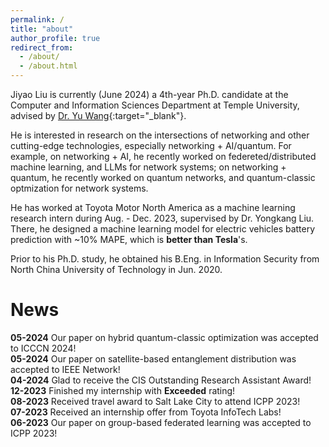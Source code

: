 ```yaml
---
permalink: /
title: "about"
author_profile: true
redirect_from: 
  - /about/
  - /about.html
---
```


Jiyao Liu is currently (June 2024) a 4th-year Ph.D. candidate at the Computer and Information Sciences Department at Temple University, advised by [Dr. Yu Wang](https://cis.temple.edu/~yu/){:target="_blank"}.  

He is interested in research on the intersections of networking and other cutting-edge technologies, especially networking + AI/quantum. For example, on networking + AI, he recently worked on federeted/distributed machine learning, and LLMs for network systems; on networking + quantum, he recently worked on quantum networks, and quantum-classic optmization for network systems.  

He has worked at Toyota Motor North America as a machine learning research intern during Aug. - Dec. 2023, supervised by Dr. Yongkang Liu. There, he designed a machine learning model for electric vehicles battery prediction with ~10% MAPE, which is **better than Tesla**'s.  

Prior to his Ph.D. study, he obtained his B.Eng. in Information Security from North China University of Technology in Jun. 2020.  


# News  

**05-2024**  Our paper on hybrid quantum-classic optimization was accepted to ICCCN 2024!  
**05-2024**  Our paper on satellite-based entanglement distribution was accepted to IEEE Network!  
**04-2024**  Glad to receive the CIS Outstanding Research Assistant Award!  
**12-2023**  Finished my internship with **Exceeded** rating!  
**08-2023**  Received travel award to Salt Lake City to attend ICPP 2023!  
**07-2023**  Received an internship offer from Toyota InfoTech Labs!  
**06-2023**  Our paper on group-based federated learning was accepted to ICPP 2023!  

